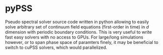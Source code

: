 # pyPSS
Pseudo spectral solver source code written in python allowing to easily solve arbitrary set of continuum field equations (first-order in time) in $d$ dimension with periodic boundary conditions.
This is very useful to write fast easy solvers with no access to GPUs. For large/long simulations however, or to span phase space of paramters finely, it may be beneficial to switch to cuPSS solvers, which would parallelized. 
